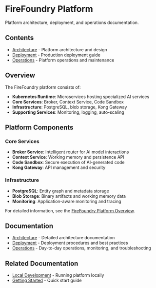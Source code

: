 # FireFoundry Platform

Platform architecture, deployment, and operations documentation.

## Contents

- [Architecture](./architecture.md) - Platform architecture and design
- [Deployment](./deployment.md) - Production deployment guide
- [Operations](./operations.md) - Platform operations and maintenance

## Overview

The FireFoundry platform consists of:

- **Kubernetes Runtime**: Microservices hosting specialized AI services
- **Core Services**: Broker, Context Service, Code Sandbox
- **Infrastructure**: PostgreSQL, blob storage, Kong Gateway
- **Supporting Services**: Monitoring, logging, auto-scaling

## Platform Components

### Core Services

- **Broker Service**: Intelligent router for AI model interactions
- **Context Service**: Working memory and persistence API
- **Code Sandbox**: Secure execution of AI-generated code
- **Kong Gateway**: API management and security

### Infrastructure

- **PostgreSQL**: Entity graph and metadata storage
- **Blob Storage**: Binary artifacts and working memory data
- **Monitoring**: Application-aware monitoring and tracing

For detailed information, see the [FireFoundry Platform Overview](../README.md).

## Documentation

- [Architecture](./architecture.md) - Detailed architecture documentation
- [Deployment](./deployment.md) - Deployment procedures and best practices
- [Operations](./operations.md) - Day-to-day operations, monitoring, and troubleshooting

## Related Documentation

- [Local Development](../local-development/README.md) - Running platform locally
- [Getting Started](../getting-started/README.md) - Quick start guide

